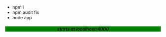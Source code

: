 <ul>
      <li>npm i</li>
      <li>npm audit fix</li>
      <li>node app</li>
</ul>
<h4 style="background-color:green;text-align:center;"><em>starts at localhost:4000 </em><h4>
